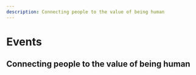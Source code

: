 ```yaml
---
description: Connecting people to the value of being human
---
```


# Events

## Connecting people to the value of being human
